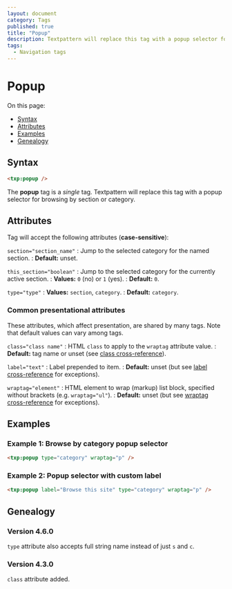 ```yaml
---
layout: document
category: Tags
published: true
title: "Popup"
description: Textpattern will replace this tag with a popup selector for browsing by section or category.
tags:
  - Navigation tags
---
```


# Popup

On this page:

* [Syntax](#syntax)
* [Attributes](#attributes)
* [Examples](#examples)
* [Genealogy](#genealogy)

## Syntax

~~~ html
<txp:popup />
~~~

The **popup** tag is a *single* tag. Textpattern will replace this tag with a popup selector for browsing by section or category.

## Attributes

Tag will accept the following attributes (**case-sensitive**):

`section="section_name"`
: Jump to the selected category for the named section.
: **Default:** unset.

`this_section="boolean"`
: Jump to the selected category for the currently active section.
: **Values:** `0` (no) or `1` (yes).
: **Default:** `0`.

`type="type"`
: **Values:** `section`, `category`.
: **Default:** `category`.

### Common presentational attributes

These attributes, which affect presentation, are shared by many tags. Note that default values can vary among tags.

`class="class name"`
: HTML `class` to apply to the `wraptag` attribute value.
: **Default:** tag name or unset (see [class cross-reference](http://docs.textpattern.io/tags/tag-attributes-cross-reference#class)).

`label="text"`
: Label prepended to item.
: **Default:** unset (but see [label cross-reference](http://docs.textpattern.io/tags/tag-attributes-cross-reference#label) for exceptions).

`wraptag="element"`
: HTML element to wrap (markup) list block, specified without brackets (e.g. `wraptag="ul"`).
: **Default:** unset (but see [wraptag cross-reference](http://docs.textpattern.io/tags/tag-attributes-cross-reference#wraptag) for exceptions).

## Examples

### Example 1: Browse by category popup selector

~~~ html
<txp:popup type="category" wraptag="p" />
~~~

### Example 2: Popup selector with custom label

~~~ html
<txp:popup label="Browse this site" type="category" wraptag="p" />
~~~

## Genealogy

### Version 4.6.0

`type` attribute also accepts full string name instead of just `s` and `c`.

### Version 4.3.0

`class` attribute added.
